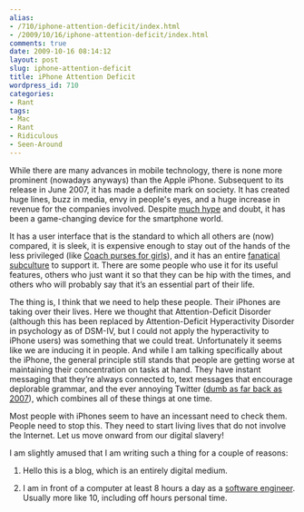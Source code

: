 ```yaml
---
alias:
- /710/iphone-attention-deficit/index.html
- /2009/10/16/iphone-attention-deficit/index.html
comments: true
date: 2009-10-16 08:14:12
layout: post
slug: iphone-attention-deficit
title: iPhone Attention Deficit
wordpress_id: 710
categories:
- Rant
tags:
- Mac
- Rant
- Ridiculous
- Seen-Around
---
```


While there are many advances in mobile technology, there is none more prominent (nowadays anyways) than the Apple iPhone.  Subsequent to its release in June 2007, it has made a definite mark on society.  It has created huge lines, buzz in media, envy in people's eyes, and a huge increase in revenue for the companies involved.  Despite [much hype](http://www.goingthewongway.com/165/why-hype-up-the-iphone/) and doubt, it has been a game-changing device for the smartphone world.

It has a user interface that is the standard to which all others are (now) compared, it is sleek, it is expensive enough to stay out of the hands of the less privileged (like [Coach purses for girls](http://www.goingthewongway.com/179/applegeeks-coachgirls/)), and it has an entire [fanatical subculture](http://www.goingthewongway.com/10/fanaticism/) to support it. There are some people who use it for its useful features, others who just want it so that they can be hip with the times, and others who will probably say that it’s an essential part of their life.

The thing is, I think that we need to help these people. Their iPhones are taking over their lives. Here we thought that Attention-Deficit Disorder (although this has been replaced by Attention-Deficit Hyperactivity Disorder in psychology as of DSM-IV, but I could not apply the hyperactivity to iPhone users) was something that we could treat. Unfortunately it seems like we are inducing it in people. And while I am talking specifically about the iPhone, the general principle still stands that people are getting worse at maintaining their concentration on tasks at hand. They have instant messaging that they’re always connected to, text messages that encourage deplorable grammar, and the ever annoying Twitter ([dumb as far back as 2007](http://www.goingthewongway.com/83/tweedle-dee-twitter-dumb/)), which combines all of these things at one time.

Most people with iPhones seem to have an incessant need to check them. People need to stop this. They need to start living lives that do not involve the Internet. Let us move onward from our digital slavery!

I am slightly amused that I am writing such a thing for a couple of reasons:




  1. Hello this is a blog, which is an entirely digital medium.


  2. I am in front of a computer at least 8 hours a day as a [software engineer](http://www.goingthewongway.com/about/).  Usually more like 10, including off hours personal time.


